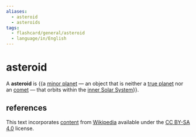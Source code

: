```yaml
---
aliases:
  - asteroid
  - asteroids
tags:
  - flashcard/general/asteroid
  - language/in/English
---
```


# asteroid

A __asteroid__ is {{a [minor planet](minor%20planet.md) — an object that is neither a [true planet](planet.md) nor an [comet](comet.md) — that orbits within the [inner Solar System](Solar%20System.md#inner%20Solar%20System)}}.

## references

This text incorporates [content](https://en.wikipedia.org/wiki/asteroid) from [Wikipedia](Wikipedia.md) available under the [CC BY-SA 4.0](https://creativecommons.org/licenses/by-sa/4.0/) license.
